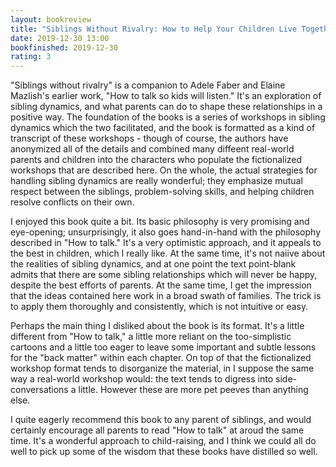 ```yaml
---
layout: bookreview
title: "Siblings Without Rivalry: How to Help Your Children Live Together So You Can Live Too"
date: 2019-12-30 13:00
bookfinished: 2019-12-30
rating: 3
---
```


"Siblings without rivalry" is a companion to Adele Faber and Elaine Mazlish's earlier work, "How to talk so kids will listen." It's an exploration of sibling dynamics, and what parents can do to shape these relationships in a positive way. The foundation of the books is a series of workshops in sibling dynamics which the two facilitated, and the book is formatted as a kind of transcript of these workshops - though of course, the authors have anonymized all of the details and combined many diffeent real-world parents and children into the characters who populate the fictionalized workshops that are described here. On the whole, the actual strategies for handling sibling dynamics are really wonderful; they emphasize mutual respect between the siblings, problem-solving skills, and helping children resolve conflicts on their own.



I enjoyed this book quite a bit. Its basic philosophy is very promising and eye-opening; unsurprisingly, it also goes hand-in-hand with the philosophy described in "How to talk." It's a very optimistic approach, and it appeals to the best in children, which I really like. At the same time, it's not naiive about the realities of sibling dynamics, and at one point the text point-blank admits that there are some sibling relationships which will never be happy, despite the best efforts of parents. At the same time, I get the impression that the ideas contained here work in a broad swath of families. The trick is to apply them thoroughly and consistently, which is not intuitive or easy.



Perhaps the main thing I disliked about the book is its format. It's a little different from "How to talk," a little more reliant on the too-simplistic cartoons and a little too eager to leave some important and subtle lessons for the "back matter" within each chapter. On top of that the fictionalized workshop format tends to disorganize the material, in I suppose the same way a real-world workshop would: the text tends to digress into side-conversations a little. However these are more pet peeves than anything else.



I quite eagerly recommend this book to any parent of siblings, and would certainly encourage all parents to read "How to talk" at aroud the same time. It's a wonderful approach to child-raising, and I think we could all do well to pick up some of the wisdom that these books have distilled so well.